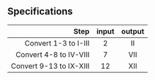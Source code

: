 ## Specifications
|Step | input | output|
|-----:|:-----:|:----:|
|Convert 1-3 to I-III| 2| II|
|Convert 4-8 to IV-VIII | 7| VII|
|Convert 9-13 to IX-XIII | 12 | XII|


<!-- |convert 5 to V| 5| V|
|convert 10 to X| 10| X|
|convert 50 to L| 50| L|
|convert 100 to C| 100| C|
|convert 500 to D| 500| D|
|convert 1000 to M| 1000| M| -->
